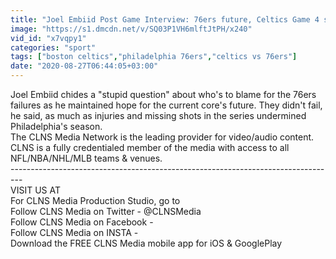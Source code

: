 ```yaml
---
title: "Joel Embiid Post Game Interview: 76ers future, Celtics Game 4 sweep"
image: "https://s1.dmcdn.net/v/SQ03P1VH6mlftJtPH/x240"
vid_id: "x7vqpy1"
categories: "sport"
tags: ["boston celtics","philadelphia 76ers","celtics vs 76ers"]
date: "2020-08-27T06:44:05+03:00"
---
```

Joel Embiid chides a &quot;stupid question&quot; about who's to blame for the 76ers failures as he maintained hope for the current core's future. They didn't fail, he said, as much as injuries and missing shots in the series undermined Philadelphia's season.   <br>The CLNS Media Network is the leading provider for video/audio content. CLNS is a fully credentialed member of the media with access to all NFL/NBA/NHL/MLB teams &amp; venues.  <br>---------------------------------------------------------------------------------  <br>VISIT US AT   <br>For CLNS Media Production Studio, go to   <br>Follow CLNS Media on Twitter - @CLNSMedia  <br>Follow CLNS Media on Facebook -   <br>Follow CLNS Media on INSTA -   <br>Download the FREE CLNS Media mobile app for iOS &amp; GooglePlay
